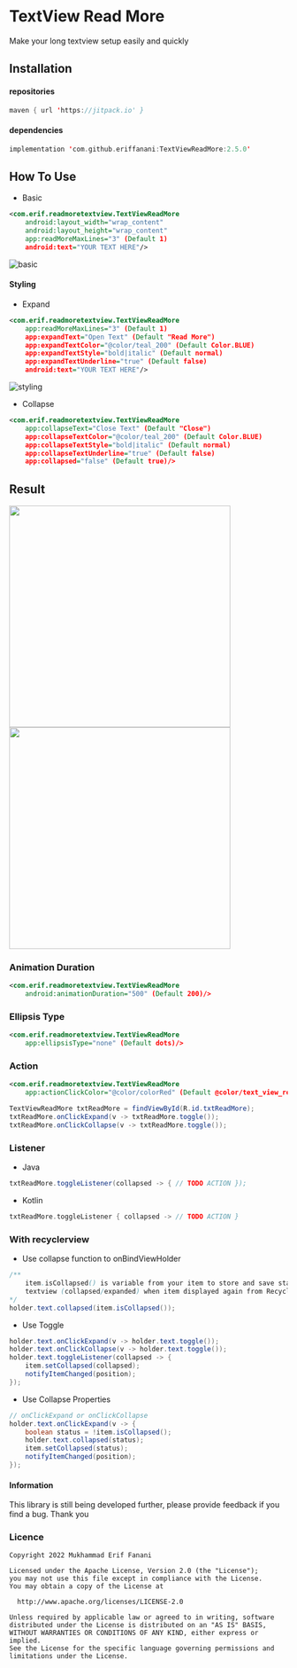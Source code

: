 # TextView Read More
Make your long textview setup easily and quickly

## Installation
#### repositories
```kotlin
maven { url 'https://jitpack.io' }
```

#### dependencies
```kotlin
implementation 'com.github.eriffanani:TextViewReadMore:2.5.0'
```

## How To Use
* Basic
```xml
<com.erif.readmoretextview.TextViewReadMore
    android:layout_width="wrap_content"
    android:layout_height="wrap_content"
    app:readMoreMaxLines="3" (Default 1)
    android:text="YOUR TEXT HERE"/>
```
![basic](https://user-images.githubusercontent.com/26743731/167334745-3915b937-a0b4-4524-a0b4-47b165143ec7.png)

#### Styling
* Expand
```xml
<com.erif.readmoretextview.TextViewReadMore
    app:readMoreMaxLines="3" (Default 1)
    app:expandText="Open Text" (Default "Read More")
    app:expandTextColor="@color/teal_200" (Default Color.BLUE)
    app:expandTextStyle="bold|italic" (Default normal)
    app:expandTextUnderline="true" (Default false)
    android:text="YOUR TEXT HERE"/>
```
![styling](https://user-images.githubusercontent.com/26743731/167335646-86eb9860-b40e-4281-be49-644993cd49e1.png)

* Collapse
```xml
<com.erif.readmoretextview.TextViewReadMore
    app:collapseText="Close Text" (Default "Close")
    app:collapseTextColor="@color/teal_200" (Default Color.BLUE)
    app:collapseTextStyle="bold|italic" (Default normal)
    app:collapseTextUnderline="true" (Default false)
    app:collapsed="false" (Default true)/>
```

## Result
<img src="https://user-images.githubusercontent.com/26743731/167337556-b46de2b5-9115-4d4e-ba48-7d48adbd018d.gif" width="400"/> <img src="https://user-images.githubusercontent.com/26743731/167338135-9d819401-aa26-4a20-ab83-9e9cc6b3886f.gif" width="400"/>

### Animation Duration
```xml
<com.erif.readmoretextview.TextViewReadMore
    android:animationDuration="500" (Default 200)/>
```

### Ellipsis Type
```xml
<com.erif.readmoretextview.TextViewReadMore
    app:ellipsisType="none" (Default dots)/>
```
### Action
```xml
<com.erif.readmoretextview.TextViewReadMore
    app:actionClickColor="@color/colorRed" (Default @color/text_view_read_more_button_hover_color)/>
```
```java
TextViewReadMore txtReadMore = findViewById(R.id.txtReadMore);
txtReadMore.onClickExpand(v -> txtReadMore.toggle());
txtReadMore.onClickCollapse(v -> txtReadMore.toggle());
```

### Listener
* Java
```Java
txtReadMore.toggleListener(collapsed -> { // TODO ACTION });
```
* Kotlin
```kotlin
txtReadMore.toggleListener { collapsed -> // TODO ACTION }
```
### With recyclerview
* Use collapse function to onBindViewHolder
```java
/** 
    item.isCollapsed() is variable from your item to store and save state of 
    textview (collapsed/expanded) when item displayed again from RecyclerView scroll 
*/
holder.text.collapsed(item.isCollapsed());
```
* Use Toggle
```java
holder.text.onClickExpand(v -> holder.text.toggle());
holder.text.onClickCollapse(v -> holder.text.toggle());
holder.text.toggleListener(collapsed -> {
    item.setCollapsed(collapsed);
    notifyItemChanged(position);
});
```
* Use Collapse Properties
```java
// onClickExpand or onClickCollapse 
holder.text.onClickExpand(v -> {
    boolean status = !item.isCollapsed();
    holder.text.collapsed(status);
    item.setCollapsed(status);
    notifyItemChanged(position);
});
```

#### Information
This library is still being developed further, please provide feedback if you find a bug. Thank you
### Licence
```license
Copyright 2022 Mukhammad Erif Fanani

Licensed under the Apache License, Version 2.0 (the "License");
you may not use this file except in compliance with the License.
You may obtain a copy of the License at

  http://www.apache.org/licenses/LICENSE-2.0

Unless required by applicable law or agreed to in writing, software
distributed under the License is distributed on an "AS IS" BASIS,
WITHOUT WARRANTIES OR CONDITIONS OF ANY KIND, either express or implied.
See the License for the specific language governing permissions and
limitations under the License.
```

